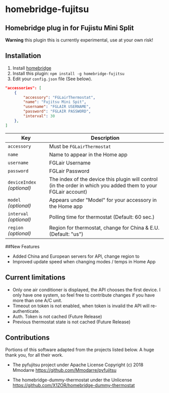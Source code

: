 # homebridge-fujitsu
## Homebridge plug in for Fujistu Mini Split

**Warning** this plugin this is currently experimental, use at your own risk!

## Installation

1. Install [homebridge](https://github.com/nfarina/homebridge#installation-details)
2. Install this plugin: `npm install -g homebridge-fujitsu`
3. Edit your `config.json` file (See below).

```json
"accessories": [
    {
        "accessory": "FGLairThermostat",
        "name": "Fujitsu Mini Spit",
        "username": "FGLAIR USERNAME",
        "password": "FGLAIR PASSWORD",
        "interval": 30
    },
]
```
| Key | Description |
| --- | --- |
| `accessory` | Must be `FGLairThermostat` |
| `name` | Name to appear in the Home app |
| `username` | FGLair Username |
| `password` | FGLair Password |
| `deviceIndex` _(optional)_ | The index of the device this plugin will control (in the order in which you added them to your FGLair account) |
| `model` _(optional)_ | Appears under "Model" for your accessory in the Home app |
| `interval` _(optional)_ | Polling time for thermostat (Default: 60 sec.) |
| `region` _(optional)_ | Region for thermostat, change for China & E.U. (Default: "us") |

##New Features
- Added China and European servers for API, change region to
- Improved update speed when changing modes / temps in Home App

## Current limitations
- Only one air conditioner is displayed, the API chooses the first device.  I only have one system, so feel free to contribute changes if you have more than one A/C unit.
- Timeout on token is not enabled, when token is invalid the API will re-authenticate.
- Auth. Token is not cached (Future Release)
- Previous thermostat state is not cached (Future Release)

## Contributions
Portions of this software adapted from the projects listed below.  A huge thank you, for all their work.

- The pyfujitsu project under Apache License
Copyright (c) 2018 Mmodarre https://github.com/Mmodarre/pyfujitsu

- The homebridge-dummy-thermostat under the Unlicense
https://github.com/X1ZOR/homebridge-dummy-thermostat
